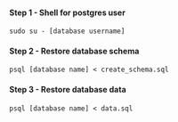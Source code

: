 #### Step 1 - Shell for postgres user

```
sudo su - [database username]
```

#### Step 2 - Restore database schema

```
psql [database name] < create_schema.sql
```

#### Step 3 - Restore database data

```
psql [database name] < data.sql
```
